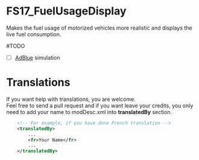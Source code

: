 # FS17_FuelUsageDisplay
Makes the fuel usage of motorized vehicles more realistic and displays the live fuel consumption.
  
  
#TODO
- [ ] [AdBlue](https://en.wikipedia.org/wiki/Diesel_exhaust_fluid) simulation
  
# Translations
If you want help with translations, you are welcome.  
Feel free to send a pull request and if you want leave your credits, you only need to add your name to modDesc.xml into **translatedBy** section.  
```xml
    <!-- For example, if you have done French translation -->
    <translatedBy>
        ...
        <fr>Your Name</fr>
        ...
    </translatedBy>
```
